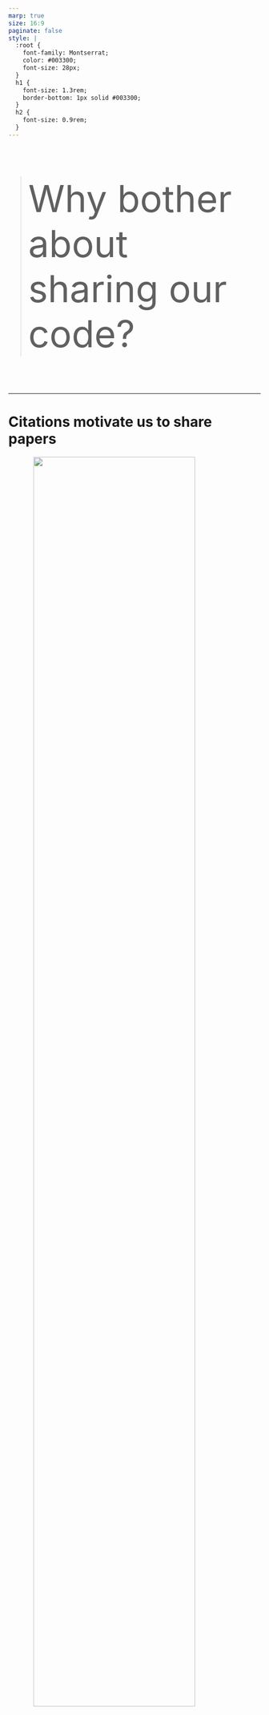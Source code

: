 ```yaml
---
marp: true
size: 16:9
paginate: false
style: |
  :root {
    font-family: Montserrat;
    color: #003300;
    font-size: 28px;
  }
  h1 {
    font-size: 1.3rem;
    border-bottom: 1px solid #003300;
  }
  h2 {
    font-size: 0.9rem;
  }
---
```


<link href='https://fonts.googleapis.com/css?family=Montserrat' rel='stylesheet'>

<style scoped>
p {
  font-size: 74px;
}
</style>

> Why bother about sharing our code?

---

# Citations motivate us to share papers

<img src="https://github.com/coderefinery/social-coding/blob/main/content/img/sharing-papers.jpg?raw=tru" height="80%" style="display: block; margin: 0 auto" />

---

# Improvements motivate us to share code

<img src="https://github.com/coderefinery/social-coding/blob/main/content/img/sharing-code.jpg?raw=true" height="80%" style="display: block; margin: 0 auto" />

---

# Editorial policies

From [Science editorial policy](https://www.sciencemag.org/authors/science-journals-editorial-policies):

> "We require that **all computer code used for modeling and/or data analysis** that is not commercially available be deposited in a **publicly accessible repository** upon publication."

From [Nature editorial policy](https://www.nature.com/authors/policies/availability.html):

> "A condition of publication in a Nature Research journal is that authors are required to make **materials, data, code, and associated protocols promptly available** to readers without undue qualifications."

---

# Are these policies working?

> "When you approach a PI for the source codes and raw data, you better explain who you are, whom you work for, why you need the data and what you are going to do with it."

---

# Motivation for open source software

- Enable derivative work
- Do not lock yourself out of own code
- Attract developers
- Engagement from industry
- It could become standard

---

# Sharing software is also scary

- Fear of being scooped
- Exposes possibly "ugly code"
- Others may find bugs and mistakes
- Others may require support and ask too many questions
- Fear of losing control over the direction of the project
- "Bad" derivative projects may appear

---

# Code reusability

Types of things that can be reused:

- Main libraries (e.g. NumPy, SciPy)
- Special scientific libraries
- Random code from website
- Copying from Stack Overflow

> - Do you want others to reuse what you make?
> - How do you turn your own small project into the next NumPy? Do you want to?

---

# Sharing or not sharing?

- "Everyone's work" depends on outputs from others.
- Sharing your output depends on how you obtained your input.
- A repository that is private today might become public one day.
- Sometimes "OTHERS" are you yourself in the future.
- **Software licenses** matter.

---

# References

This material is based on the Social Coding lecture by Code Refinery:

> [Social coding](https://github.com/coderefinery/social-coding/blob/main/content/social-coding.md) by [CodeRefinery](https://coderefinery.org/) is licensed under [CC BY 4.0](http://creativecommons.org/licenses/by/4.0/).
